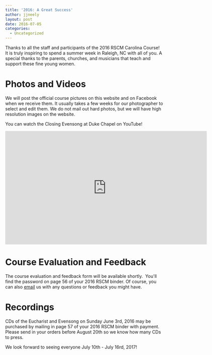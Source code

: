 ```yaml
---
title: '2016: A Great Success'
author: jjneely
layout: post
date: 2016-07-05
categories:
  - Uncategorized
---
```

Thanks to all the staff and participants of the 2016 RSCM Carolina Course!   It
is truly inspiring to spend a summer week in Raleigh, NC with all of you.  A
special thanks to the parents, churches, and musicians that teach and support
these fine young women.

<!--more-->

# Photos and Videos

We will post the official course pictures on this website and on Facebook when
we receive them.  It usually takes a few weeks for our photographer to select
and edit them.  We do not mail out hard photos, but we will have high
resolution images on the website.

You can watch the Closing Evensong at Duke Chapel on YouTube!

<iframe width="640" height="360" src="https://www.youtube.com/embed/IuRe2flfg0I?list=WL" frameborder="0" allowfullscreen></iframe>

# Course Evaluation and Feedback

The course evaluation and feedback form will be available shortly.   You'll
find the password on page 56 of your 2016 RSCM binder.  Of course, you can also
[email][2] us with any questions or feedback you might have.

# Recordings

CDs of the Eucharist and Evensong on Sunday June 3rd, 2016 may be purchased
by mailing in page 57 of your 2016 RSCM binder with payment.
Please send in your orders before August 20th so we know how many CDs to
press.

We look forward to seeing everyone July 10th - July 16rd, 2017!

[1]: http://goo.gl/forms/yEcGPLXIoE
[2]: /contact/
[3]: /pdf/2015-cd-flyer.pdf
